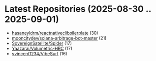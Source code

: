 # Latest Repositories (2025-08-30 .. 2025-09-01)

- [hasaneyldrm/reactnativecliboilerplate](https://github.com/hasaneyldrm/reactnativecliboilerplate) (30)
- [mooncitydev/solana-arbitrage-bot-master](https://github.com/mooncitydev/solana-arbitrage-bot-master) (21)
- [SovereignSatellite/Spider](https://github.com/SovereignSatellite/Spider) (17)
- [Yaazarai/Volumetric-HRC](https://github.com/Yaazarai/Volumetric-HRC) (17)
- [vvincent1234/VibeSurf](https://github.com/vvincent1234/VibeSurf) (16)
